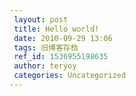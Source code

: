 ```yaml
---
 layout: post
 title: Hello world!
 date: 2010-09-29 13:06
 tags: 旧博客存档
 ref_id: 1536955198635
 author: teryoy
 categories: Uncategorized
---
```

